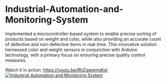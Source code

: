 # Industrial-Automation-and-Monitoring-System
Implemented a microcontroller-based system to enable precise sorting of products based on weight and color, while also providing an accurate count of defective and non-defective items in real-time. This innovative solution harnessed color and weight sensors in conjunction with Arduino technology, with a primary focus on ensuring precise quality control measures.

Watch it in action: https://youtu.be/RhZgwqmgKoI
[![Industrial Automation and Monitoring System](https://img.youtube.com/vi/RhZgwqmgKoI/0.jpg)](https://www.youtube.com/watch?v=RhZgwqmgKoI)
